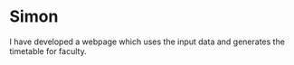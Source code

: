 # Simon
I have developed a webpage which uses the input data and generates the timetable for faculty.
